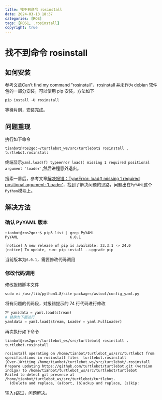 ```yaml
---
title: 找不到命令 rosinstall
date: 2024-03-13 18:37
categories: [ROS]
tags: [ROS1, .rosinstall]
copyright: true
---
```


# 找不到命令 rosinstall

## 如何安装
参考文章[Can't find my command "rosinstall"](https://answers.ros.org/question/32329/cant-find-my-command-rosinstall/)，rosinstall 并未作为 debian 软件包的一部分安装。可以使用 pip 安装，方法如下
```shell
pip install -U rosinstall
```
等待片刻，安装完成。

## 问题重现

执行如下命令
```shell
tianbot@ros2go:~/turtlebot_ws/src/turtlebot$ rosinstall . turtlebot.rosinstall 
```

终端显示`yaml.load(f) typeerror load() missing 1 required positional argument 'loader'`,然后进程意外退出。

搜索一番后，参考文章[解决报错：TypeError: load() missing 1 required positional argument: ‘Loader‘](https://blog.csdn.net/qq_44824148/article/details/122337056)，找到了解决问题的思路，问题出在`PyYAML`这个`Python`模块上。

## 解决方法

### 确认 PyYAML 版本

```shell
tianbot@ros2go:~$ pip3 list | grep PyYAML
PyYAML                        6.0.1

[notice] A new release of pip is available: 23.3.1 -> 24.0
[notice] To update, run: pip install --upgrade pip
```
当前版本为`6.0.1`，需要修改代码调用

### 修改代码调用

修改报错脚本文件
```shell
sudo vi /usr/lib/python3.8/site-packages/wstool/config_yaml.py
```

将有问题的代码段，对报错提示的 74 行代码进行修改
```python
将 yamldata = yaml.load(stream)
# 替换为下面这行
yamldata = yaml.load(stream, Loader = yaml.FullLoader)
```


再次执行如下命令
```shell
tianbot@ros2go:~/turtlebot_ws/src/turtlebot$ rosinstall . turtlebot.rosinstall 
```

```shell
rosinstall operating on /home/tianbot/turtlebot_ws/src/turtlebot from specifications in rosinstall files  turtlebot.rosinstall
(Over-)Writing /home/tianbot/turtlebot_ws/src/turtlebot/.rosinstall
Prepare updating https://github.com/turtlebot/turtlebot.git (version indigo) to /home/tianbot/turtlebot_ws/src/turtlebot/turtlebot
Failed to detect git presence at /home/tianbot/turtlebot_ws/src/turtlebot/turtlebot.
  (d)elete and replace, (a)bort, (b)ackup and replace, (s)kip: 
```
输入`s`跳过，问题解决。